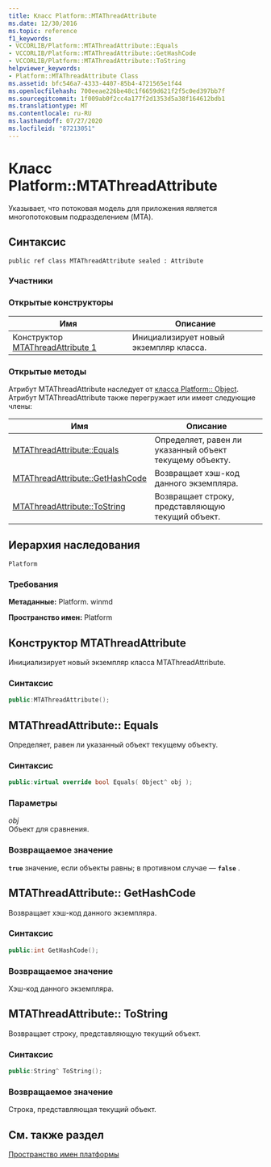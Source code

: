 ```yaml
---
title: Класс Platform::MTAThreadAttribute
ms.date: 12/30/2016
ms.topic: reference
f1_keywords:
- VCCORLIB/Platform::MTAThreadAttribute::Equals
- VCCORLIB/Platform::MTAThreadAttribute::GetHashCode
- VCCORLIB/Platform::MTAThreadAttribute::ToString
helpviewer_keywords:
- Platform::MTAThreadAttribute Class
ms.assetid: bfc546a7-4333-4407-85b4-4721565e1f44
ms.openlocfilehash: 700eeae226be48c1f6659d621f2f5c0ed397bb7f
ms.sourcegitcommit: 1f009ab0f2cc4a177f2d1353d5a38f164612bdb1
ms.translationtype: MT
ms.contentlocale: ru-RU
ms.lasthandoff: 07/27/2020
ms.locfileid: "87213051"
---
```

# <a name="platformmtathreadattribute-class"></a>Класс Platform::MTAThreadAttribute

Указывает, что потоковая модель для приложения является многопотоковым подразделением (MTA).

## <a name="syntax"></a>Синтаксис

```
public ref class MTAThreadAttribute sealed : Attribute
```

### <a name="members"></a>Участники

### <a name="public-constructors"></a>Открытые конструкторы

|Имя|Описание|
|----------|-----------------|
|Конструктор [MTAThreadAttribute 1](#ctor)|Инициализирует новый экземпляр класса.|

### <a name="public-methods"></a>Открытые методы

Атрибут MTAThreadAttribute наследует от [класса Platform:: Object](../cppcx/platform-object-class.md). Атрибут MTAThreadAttribute также перегружает или имеет следующие члены:

|Имя|Описание|
|----------|-----------------|
|[MTAThreadAttribute::Equals](#equals)|Определяет, равен ли указанный объект текущему объекту.|
|[MTAThreadAttribute::GetHashCode](#gethashcode)|Возвращает хэш-код данного экземпляра.|
|[MTAThreadAttribute::ToString](#tostring)|Возвращает строку, представляющую текущий объект.|

## <a name="inheritance-hierarchy"></a>Иерархия наследования

`Platform`

### <a name="requirements"></a>Требования

**Метаданные:** Platform. winmd

**Пространство имен:** Platform

## <a name="mtathreadattribute-constructor"></a><a name="ctor"></a>Конструктор MTAThreadAttribute

Инициализирует новый экземпляр класса MTAThreadAttribute.

### <a name="syntax"></a>Синтаксис

```cpp
public:MTAThreadAttribute();
```

## <a name="mtathreadattributeequals"></a><a name="equals"></a>MTAThreadAttribute:: Equals

Определяет, равен ли указанный объект текущему объекту.

### <a name="syntax"></a>Синтаксис

```cpp
public:virtual override bool Equals( Object^ obj );
```

### <a name="parameters"></a>Параметры

*obj*<br/>
Объект для сравнения.

### <a name="return-value"></a>Возвращаемое значение

**`true`** значение, если объекты равны; в противном случае — **`false`** .

## <a name="mtathreadattributegethashcode"></a><a name="gethashcode"></a>MTAThreadAttribute:: GetHashCode

Возвращает хэш-код данного экземпляра.

### <a name="syntax"></a>Синтаксис

```cpp
public:int GetHashCode();
```

### <a name="return-value"></a>Возвращаемое значение

Хэш-код данного экземпляра.

## <a name="mtathreadattributetostring"></a><a name="tostring"></a>MTAThreadAttribute:: ToString

Возвращает строку, представляющую текущий объект.

### <a name="syntax"></a>Синтаксис

```cpp
public:String^ ToString();
```

### <a name="return-value"></a>Возвращаемое значение

Строка, представляющая текущий объект.

## <a name="see-also"></a>См. также раздел

[Пространство имен платформы](platform-namespace-c-cx.md)
